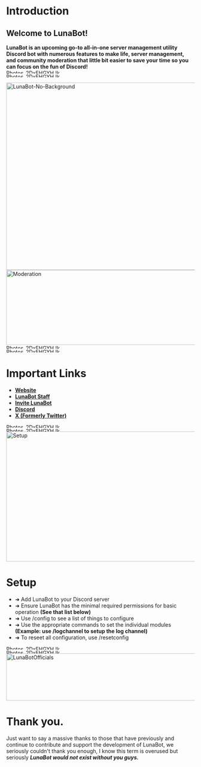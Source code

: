 # Introduction

## Welcome to LunaBot!

**LunaBot is an upcoming go-to all-in-one server management utility Discord bot with numerous features to make life, server management, and community moderation that little bit easier to save your time so you can focus on the fun of Discord!**
<img width="2500" height="10" alt="Photos_2DxFHGYHJk" src="https://github.com/user-attachments/assets/3943d559-fcee-4537-bb39-3f523d9f4beb" />
<img width="2500" height="10" alt="Photos_2DxFHGYHJk" src="https://github.com/user-attachments/assets/3943d559-fcee-4537-bb39-3f523d9f4beb" />


<img width="760" height="500" alt="LunaBot-No-Background" src="https://github.com/user-attachments/assets/059b2660-5f92-45e6-bbea-8065b3f9a59e" />
<img width="950" height="200" alt="Moderation" src="https://github.com/user-attachments/assets/2293ac35-d442-4b18-9881-f1b6c7fa17fc" />


<img width="2500" height="10" alt="Photos_2DxFHGYHJk" src="https://github.com/user-attachments/assets/3943d559-fcee-4537-bb39-3f523d9f4beb" />
<img width="2500" height="10" alt="Photos_2DxFHGYHJk" src="https://github.com/user-attachments/assets/3943d559-fcee-4537-bb39-3f523d9f4beb" />

# Important Links
- [**Website**](https://lunabot.online)
- [**LunaBot Staff**](https://lunabot.online)
- [**Invite LunaBot**](https://lunabot.online/invite)
- [**Discord**](https://lunabot.online/support)
- [**X (Formerly Twitter)**](https://x.com/@TeamLunaBot)


<img width="2500" height="10" alt="Photos_2DxFHGYHJk" src="https://github.com/user-attachments/assets/3943d559-fcee-4537-bb39-3f523d9f4beb" />
<img width="2500" height="10" alt="Photos_2DxFHGYHJk" src="https://github.com/user-attachments/assets/3943d559-fcee-4537-bb39-3f523d9f4beb" />

<img width="719" height="347" alt="Setup" src="https://github.com/user-attachments/assets/816f3aa3-3cec-4e5c-8f44-ce04e9e4eb0c" />

# Setup
- ➜ Add LunaBot to your Discord server
- ➜ Ensure LunaBot has the minimal required permissions for basic operation **(See that list below)**
- ➜ Use /config to see a list of things to configure
- ➜ Use the appropriate commands to set the individual modules **(Example: use /logchannel to setup the log channel)**
- ➜ To reseet all configuration, use /resetconfig

<img width="2500" height="10" alt="Photos_2DxFHGYHJk" src="https://github.com/user-attachments/assets/3943d559-fcee-4537-bb39-3f523d9f4beb" />
<img width="2500" height="10" alt="Photos_2DxFHGYHJk" src="https://github.com/user-attachments/assets/3943d559-fcee-4537-bb39-3f523d9f4beb" />

<img width="1237" height="126" alt="LunaBotOfficials" src="https://github.com/user-attachments/assets/f3446f7d-905f-40da-a15c-f2aa2e56dd8e" />

# Thank you.
Just want to say a massive thanks to those that have previously and continue to contribute and support the development of LunaBot, we seriously couldn't thank you enough, I know this term is overused but seriously ***LunaBot would not exist without you guys.***
